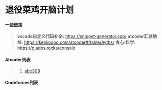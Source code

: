 # 退役菜鸡开脑计划

#### 一些链接
> **vscode自定义代码补全:**  https://snippet-generator.app/
> **atcoder汇总地址:** https://kenkoooo.com/atcoder#/table/Aythsr
> **良心·科学:** https://glados.rocks/console 

#### Atcoder列表
> 1. [abc309](https://atcoder.jp/contests/abc309)
> 
> 

#### Codeforces列表
> 
> 
> 

